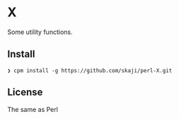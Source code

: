 # X

Some utility functions.

## Install

```console
❯ cpm install -g https://github.com/skaji/perl-X.git
```

## License

The same as Perl
